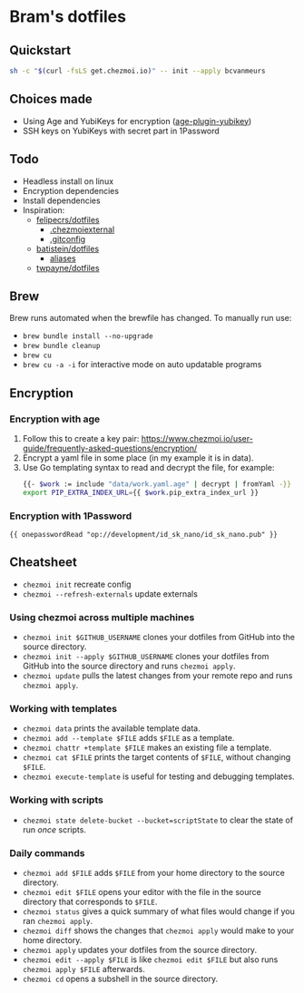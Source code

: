 # Bram's dotfiles

## Quickstart

```bash
sh -c "$(curl -fsLS get.chezmoi.io)" -- init --apply bcvanmeurs
```

## Choices made

- Using Age and YubiKeys for encryption ([age-plugin-yubikey](https://github.com/str4d/age-plugin-yubikey))
- SSH keys on YubiKeys with secret part in 1Password

## Todo

- Headless install on linux
- Encryption dependencies
- Install dependencies
- Inspiration:
  - [felipecrs/dotfiles](https://github.com/felipecrs/dotfiles)
    - [.chezmoiexternal](https://github.com/felipecrs/dotfiles/blob/master/home/.chezmoiexternal.yaml)
    - [.gitconfig](https://github.com/felipecrs/dotfiles/blob/master/home/dot_gitconfig.tmpl)
  - [batistein/dotfiles](https://github.com/batistein/dotfiles)
    - [aliases](https://github.com/batistein/dotfiles/blob/master/dot_zsh/alias.zsh)
  - [twpayne/dotfiles](https://github.com/twpayne/dotfiles)

## Brew

Brew runs automated when the brewfile has changed. To manually run use:

- `brew bundle install --no-upgrade`
- `brew bundle cleanup`
- `brew cu`
- `brew cu -a -i` for interactive mode on auto updatable programs

## Encryption

### Encryption with age

1. Follow this to create a key pair: https://www.chezmoi.io/user-guide/frequently-asked-questions/encryption/
2. Encrypt a yaml file in some place (in my example it is in data).
3. Use Go templating syntax to read and decrypt the file, for example:
   ```bash
   {{- $work := include "data/work.yaml.age" | decrypt | fromYaml -}}
   export PIP_EXTRA_INDEX_URL={{ $work.pip_extra_index_url }}
   ```

### Encryption with 1Password

```
{{ onepasswordRead "op://development/id_sk_nano/id_sk_nano.pub" }}
```

## Cheatsheet

- `chezmoi init` recreate config
- `chezmoi --refresh-externals` update externals

### Using chezmoi across multiple machines

- `chezmoi init $GITHUB_USERNAME` clones your dotfiles from GitHub into the source directory.
- `chezmoi init --apply $GITHUB_USERNAME` clones your dotfiles from GitHub into the source directory and runs `chezmoi apply`.
- `chezmoi update` pulls the latest changes from your remote repo and runs `chezmoi apply`.

### Working with templates

- `chezmoi data` prints the available template data.
- `chezmoi add --template $FILE` adds `$FILE` as a template.
- `chezmoi chattr +template $FILE` makes an existing file a template.
- `chezmoi cat $FILE` prints the target contents of `$FILE`, without changing `$FILE`.
- `chezmoi execute-template` is useful for testing and debugging templates.

### Working with scripts

- `chezmoi state delete-bucket --bucket=scriptState` to clear the state of run _once_ scripts.

### Daily commands

- `chezmoi add $FILE` adds `$FILE` from your home directory to the source directory.
- `chezmoi edit $FILE` opens your editor with the file in the source directory that corresponds to `$FILE`.
- `chezmoi status` gives a quick summary of what files would change if you ran `chezmoi apply`.
- `chezmoi diff` shows the changes that `chezmoi apply` would make to your home directory.
- `chezmoi apply` updates your dotfiles from the source directory.
- `chezmoi edit --apply $FILE` is like `chezmoi edit $FILE` but also runs `chezmoi apply $FILE` afterwards.
- `chezmoi cd` opens a subshell in the source directory.
